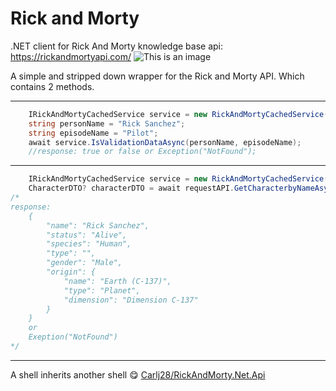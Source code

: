 # Rick and Morty 
.NET client for Rick And Morty knowledge base api: https://rickandmortyapi.com/
![This is an image](https://upload.wikimedia.org/wikipedia/ru/thumb/c/c8/Rick_and_Morty_logo.png/640px-Rick_and_Morty_logo.png)

A simple and stripped down wrapper for the Rick and Morty API. 
Which contains 2 methods.

---
```cs
    IRickAndMortyCachedService service = new RickAndMortyCachedService();
	string personName = "Rick Sanchez";
	string episodeName = "Pilot";
	await service.IsValidationDataAsync(personName, episodeName);
	//response: true or false or Exception("NotFound");
```

---
```cs
	IRickAndMortyCachedService service = new RickAndMortyCachedService();
	CharacterDTO? characterDTO = await requestAPI.GetCharacterbyNameAsync("Rick Sanchez");
/* 
response: 
    {   
        "name": "Rick Sanchez",
        "status": "Alive",
        "species": "Human",
        "type": "",
        "gender": "Male",
        "origin": {
            "name": "Earth (C-137)",
            "type": "Planet",
            "dimension": "Dimension C-137"
        }
    }
    or
    Exeption("NotFound")
*/
```
---

A shell inherits another shell :yum:
[Carlj28/RickAndMorty.Net.Api](https://github.com/Carlj28/RickAndMorty.Net.Api)


